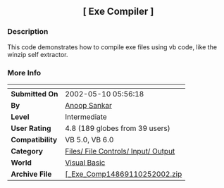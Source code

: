 ﻿<div align="center">

## \[ Exe Compiler \]


</div>

### Description

This code demonstrates how to compile exe files using vb code, like the winzip self extractor.
 
### More Info
 


<span>             |<span>
---                |---
**Submitted On**   |2002-05-10 05:56:18
**By**             |[Anoop Sankar](https://github.com/Planet-Source-Code/PSCIndex/blob/master/ByAuthor/anoop-sankar.md)
**Level**          |Intermediate
**User Rating**    |4.8 (189 globes from 39 users)
**Compatibility**  |VB 5\.0, VB 6\.0
**Category**       |[Files/ File Controls/ Input/ Output](https://github.com/Planet-Source-Code/PSCIndex/blob/master/ByCategory/files-file-controls-input-output__1-3.md)
**World**          |[Visual Basic](https://github.com/Planet-Source-Code/PSCIndex/blob/master/ByWorld/visual-basic.md)
**Archive File**   |[\[\_Exe\_Comp14869110252002\.zip](https://github.com/Planet-Source-Code/anoop-sankar-exe-compiler__1-40144/archive/master.zip)








